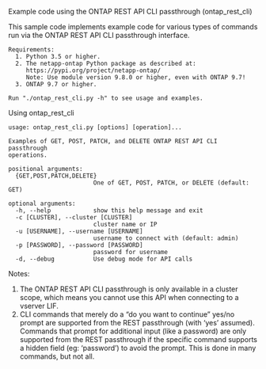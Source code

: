 Example code using the ONTAP REST API CLI passthrough (ontap_rest_cli)

This sample code implements example code for various types of commands run
via the ONTAP REST API CLI passthrough interface. 

```
Requirements:
  1. Python 3.5 or higher.
  2. The netapp-ontap Python package as described at:
     https://pypi.org/project/netapp-ontap/
     Note: Use module version 9.8.0 or higher, even with ONTAP 9.7!
  3. ONTAP 9.7 or higher.

Run "./ontap_rest_cli.py -h" to see usage and examples.
```

Using ontap_rest_cli

```
usage: ontap_rest_cli.py [options] [operation]...

Examples of GET, POST, PATCH, and DELETE ONTAP REST API CLI passthrough
operations.

positional arguments:
  {GET,POST,PATCH,DELETE}
                        One of GET, POST, PATCH, or DELETE (default: GET)

optional arguments:
  -h, --help            show this help message and exit
  -c [CLUSTER], --cluster [CLUSTER]
                        cluster name or IP
  -u [USERNAME], --username [USERNAME]
                        username to connect with (default: admin)
  -p [PASSWORD], --password [PASSWORD]
                        password for username
  -d, --debug           Use debug mode for API calls
```

Notes:
1. The ONTAP REST API CLI passthrough is only available in a cluster scope,
   which means you cannot use this API when connecting to a vserver LIF.
2. CLI commands that merely do a “do you want to continue” yes/no prompt
   are supported from the REST passthrough (with ‘yes’ assumed). Commands
   that prompt for additional input (like a password) are only supported from
   the REST passthrough if the specific command supports a hidden field
   (eg: ‘password’) to avoid the prompt.  This is done in many commands,
   but not all.
